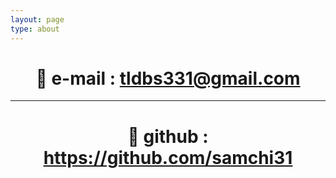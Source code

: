 ```yaml
---
layout: page
type: about
---
```

  
  
# <center>👾 e-mail : tldbs331@gmail.com</center>

-------------------------------------------------------
# <center>🐳 github : https://github.com/samchi31</center>
  

